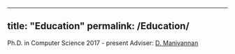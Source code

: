 
---
title: "Education"
permalink: /Education/
---

<!-- {% include base_path %} -->

Ph.D. in Computer Science
2017 - present
Adviser: [D. Manivannan](http://www.cs.uky.edu/~manivann/)
